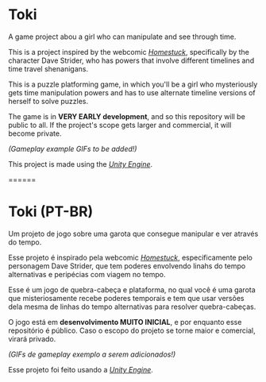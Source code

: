 # Toki
A game project abou a girl who can manipulate and see through time.

This is a project inspired by the webcomic *[Homestuck](https://www.homestuck.com/)*, specifically by the character Dave Strider, who has powers that involve different timelines and time travel shenanigans.

This is a puzzle platforming game, in which you'll be a girl who mysteriously gets time manipulation powers and has to use alternate timeline versions of herself to solve puzzles.

The game is in **VERY EARLY development**, and so this repository will be public to all. If the project's scope gets larger and commercial, it will become private.

*(Gameplay example GIFs to be added!)*

This project is made using the *[Unity Engine](https://unity.com/)*.

======
# Toki (PT-BR)
Um projeto de jogo sobre uma garota que consegue manipular e ver através do tempo.

Esse projeto é inspirado pela webcomic *[Homestuck](https://www.homestuck.com/)*, especificamente pelo personagem Dave Strider, que tem poderes envolvendo linahs do tempo alternativas e peripécias com viagem no tempo.

Esse é um jogo de quebra-cabeça e plataforma, no qual você é uma garota que misteriosamente recebe poderes temporais e tem que usar versões dela mesma de linhas do tempo alternativas para resolver quebra-cabeças.

O jogo está em **desenvolvimento MUITO INICIAL**, e por enquanto esse repositório é público. Caso o escopo do projeto se torne maior e comercial, virará privado.

*(GIFs de gameplay exemplo a serem adicionados!)*

Esse projeto foi feito usando a *[Unity Engine](https://unity.com/)*.

